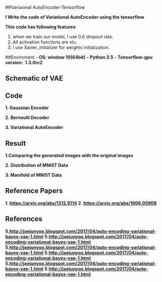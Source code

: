 ##Variaional AutoEncoder-Tensorflow

**I Write the code of Variational AutoEncoder using the tensorflow**

**This code has following features**
1. when we train our model, I use 0.6 dropout rate.
2. All activation functions are elu.
3. I use Xavier_initializer for weights initialization.

##Enviroment
**- OS: window 10(64bit)**
**- Python 3.5**
**- Tensorflow-gpu version:  1.3.0rc2**

## Schematic of VAE

## Code

**1. Gaussian Encoder**

**2. Bernoulli Decoder**

**3. Variational AutoEncoder**

## Result

**1.Comparing the generated images with the original images**

**2. Distribution of MNIST Data**

**3. Manifold of MNIST Data**
## Reference Papers
**1. https://arxiv.org/abs/1312.6114**
**2. https://arxiv.org/abs/1606.05908**

## References

**5.http://jaejunyoo.blogspot.com/2017/04/auto-encoding-variational-bayes-vae-1.html**
**5.http://jaejunyoo.blogspot.com/2017/04/auto-encoding-variational-bayes-vae-1.html**
**5.http://jaejunyoo.blogspot.com/2017/04/auto-encoding-variational-bayes-vae-1.html**
**5.http://jaejunyoo.blogspot.com/2017/04/auto-encoding-variational-bayes-vae-1.html**
**5.http://jaejunyoo.blogspot.com/2017/04/auto-encoding-variational-bayes-vae-1.html**
**5.http://jaejunyoo.blogspot.com/2017/04/auto-encoding-variational-bayes-vae-1.html**
